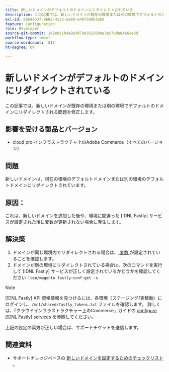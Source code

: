 ```yaml
---
title: 新しいドメインがデフォルトのドメインにリダイレクトされている
description: この記事では、新しいドメインが既存の環境または別の環境でデフォルトのドメインにリダイレクトされる問題を修正します。
exl-id: 88e9eb3f-9b82-4ca3-aa80-e49f360b3eb9
feature: Configuration
role: Developer
source-git-commit: 1d2e0c1b4a8e3d79a362500ee3ec7bde84a6ce0d
workflow-type: tm+mt
source-wordcount: '215'
ht-degree: 0%

---
```


# 新しいドメインがデフォルトのドメインにリダイレクトされている

この記事では、新しいドメインが既存の環境または別の環境でデフォルトのドメインにリダイレクトされる問題を修正します。

## 影響を受ける製品とバージョン

* cloud pro インフラストラクチャ上のAdobe Commerce（すべてのバージョン）

## 問題

新しいドメインは、現在の環境のデフォルトドメインまたは別の環境のデフォルトドメインにリダイレクトされています。

## 原因：

これは、新しいドメインを追加した後や、環境に間違った [!DNL Fastly] サービスが設定された後に変数が更新されない場合に発生します。

## 解決策

1. ドメインが同じ環境内でリダイレクトされる場合は、[ 変数 ](https://experienceleague.adobe.com/docs/commerce-cloud-service/user-guide/configure-store/multiple-sites.html#modify-variables) が設定されていることを確認します。
1. ドメインが別の環境にリダイレクトされている場合は、次のコマンドを実行して [!DNL Fastly] サービスが正しく設定されているかどうかを確認してください：`bin/magento fastly:conf:get -s`

>[!NOTE]
>
>[!DNL Fastly] API 資格情報を見つけるには、各環境（ステージング/実稼動）にログインし、`/mnt/shared/fastly_tokens.txt` ファイルを確認します。 詳しくは、『クラウドインフラストラクチャー上のCommerce』ガイドの [configure [!DNL Fastly] services](https://experienceleague.adobe.com/docs/commerce-cloud-service/user-guide/cdn/setup-fastly/fastly-configuration.html) を参照してください。

上記の設定の両方が正しい場合は、サポートチケットを送信します。

## 関連資料

* サポートナレッジベースの [ 新しいドメインを設定するためのチェックリスト ](https://experienceleague.adobe.com/docs/commerce-knowledge-base/kb/how-to/checklist-for-setting-up-a-new-domain.html)。
